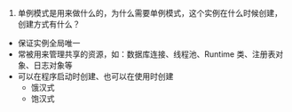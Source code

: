 1. 单例模式是用来做什么的，为什么需要单例模式，这个实例在什么时候创建，创建方式有什么？
- 保证实例全局唯一
- 常被用来管理共享的资源，如：数据库连接、线程池、Runtime 类、注册表对象、日志对象等
- 可以在程序启动时创建、也可以在使用时创建
  - 饿汉式
  - 饱汉式